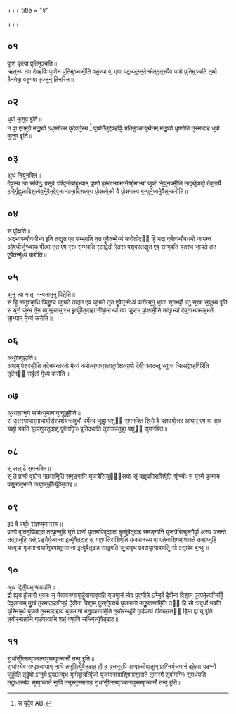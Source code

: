 +++
title = "४"

+++
## ०१
पा᳘शं कृत्वा प्र᳘तिमुञ्चति॥  
ऋत᳘स्य त्वा देवहविः पा᳘शेन प्र᳘तिमुञ्चामी᳘ति वरुॗण्या वा᳘ एषा यद्र᳘ज्जुस्त᳘देनमेत᳘दृत᳘स्यैव पाशे प्र᳘तिमुञ्चति त᳘थो हैनमेषा᳘ वरुॗण्या र᳘ज्जुर्न᳘ हिनस्ति॥  
## ०२
ध᳘र्षा मा᳘नुष इ᳘ति॥  
न वा᳘ एतम᳘ग्रे मनुॗष्यो ऽधृष्णोत्स य᳘देवर्त᳘स्य [^1] पा᳘शेनैत᳘द्देवहविः᳘ प्रतिमुञ्चत्य᳘थैनम् मनुॗष्यो धृष्णोति त᳘स्मादाह ध᳘र्षा मा᳘नुष इ᳘ति॥  

[^1]: स य᳘दै᳘व AB.

## ०३
अ᳘थ नियुनक्ति॥  
देव᳘स्य त्वा सवितुः᳘ प्रसॗवे ऽश्वि᳘नोर्बाहु᳘भ्याम् पूष्णो ह᳘स्ताभ्यामग्नीषो᳘माभ्यां जु᳘ष्टं नि᳘युनज्मी᳘ति तद्य᳘थैॗवादो᳘ देव᳘तायै हवि᳘र्गृह्ण᳘न्नादिश᳘त्येव᳘मेॗवैत᳘द्देव᳘ताभ्यामा᳘दिशत्य᳘थ प्रो᳘क्षत्ये᳘को वै प्रो᳘क्षणस्य ब᳘न्धुर्मे᳘ध्यमेॗवैत᳘त्करोति॥  
## ०४
स प्रो᳘क्षति॥  
अद्भ्यस्त्वौ᳘षधीभ्य इ᳘ति तद्य᳘त एव᳘ सम्भ᳘वति त᳘त एॗवैतन्मे᳘ध्यं करोतीदᳫं हि᳘ यदा व᳘र्षत्यथौ᳘षधयो जायन्त ओ᳘षधीर्जॗग्ध्वापः᳘ पीत्वा त᳘त एष र᳘सः स᳘म्भवति र᳘साद्रे᳘तो रे᳘तसः पश᳘वस्तद्य᳘त एव᳘ सम्भ᳘वति य᳘तश्च जा᳘यते तत एॗवैतन्मे᳘ध्यं करोति॥  
## ०५
अ᳘नु त्वा माता᳘ मन्यताम᳘नु पिते᳘ति॥  
स हि᳘ मातुश्चा᳘धि पितु᳘श्च जा᳘यते तद्य᳘त एव जा᳘यते त᳘त एॗवैत᳘न्मेध्यं करोत्य᳘नु भ्रा᳘ता स᳘गर्भ्यो᳘ ऽनु स᳘खा स᳘यूथ्य इ᳘ति स य᳘त्ते ज᳘न्म ते᳘न त्वा᳘नुमतमा᳘रभ इ᳘त्येॗवैत᳘दाहाग्नीषो᳘माभ्यां त्वा जु᳘ष्टम् प्रो᳘क्षामी᳘ति तद्या᳘भ्यां देव᳘ताभ्यामार᳘भते ता᳘भ्याम् मे᳘ध्यं करोति॥  
## ०६
अथो᳘पगृह्णाति॥  
अपा᳘म् पेरु᳘रसी᳘ति त᳘देनमन्तरतो मे᳘ध्यं करोत्य᳘थाध᳘स्तादु᳘पोक्षत्या᳘पो देवीः᳘ स्वदन्तु स्वाॗत्तं चित्स᳘द्देवहविरि᳘ति त᳘देनᳫं सर्व᳘तो मे᳘ध्यं करोति॥  
## ०७
अ᳘थाहाग्न᳘ये समिध्य᳘मानाया᳘नुब्रूही᳘ति॥  
स उ᳘त्तरमाघार᳘माघार्या᳘संस्पर्शयन्त्स्रु᳘चौ पर्ये᳘त्य जुह्वा᳘ पशुᳫं स᳘मनक्ति शि᳘रो वै᳘ यज्ञस्यो᳘त्तर आघार᳘ एष वा अ᳘त्र यज्ञो᳘ भवति य᳘त्पशुस्त᳘द्यज्ञ᳘ एॗवैतछि᳘रः प्र᳘तिदधाति त᳘स्माज्जुह्वा᳘ पशुᳫं स᳘मनक्ति॥  
## ०८
स᳘ लला᳘टे स᳘मनक्ति॥  
सं᳘ ते प्राणो वा᳘तेन गछतामि᳘ति सम᳘ङ्गानि य᳘जत्रैरित्य᳘ᳫं᳘सयोः सं᳘ यज्ञ᳘पतिराशिषे᳘ति श्रो᳘ण्योः स य᳘स्मै का᳘माय पशु᳘माल᳘भन्ते तत्प्रा᳘प्नुही᳘त्येॗवैत᳘दाह॥  
## ०९
इदं वै पशोः᳘ संज्ञप्य᳘मानस्य॥  
प्राणो वा᳘तम᳘पिपद्यते तत्प्रा᳘प्नुहि य᳘त्ते प्राणो वा᳘तमपिप᳘द्याता इ᳘त्येॗवैत᳘दाह समङ्गानि य᳘जत्रैरित्य᳘ङ्गैर्वा᳘ अस्य यजन्ते तत्प्रा᳘प्नुहि यत्ते᳘ ऽङ्गैर्य᳘जान्ता इ᳘त्येॗवैत᳘दाह स᳘ यज्ञ᳘पतिराशिषे᳘ति य᳘जमानस्य वा᳘ एते᳘नाशि᳘षमा᳘शास्ते तत्प्रा᳘प्नुहि यत्त्व᳘या य᳘जमानायाशि᳘षमाशा᳘सान्ता इ᳘त्येॗवैत᳘दाह साद᳘यति स्रु᳘चाव᳘थ प्रवराया᳘श्रावयतिॗ सो ऽसा᳘वेव ब᳘न्धुः॥  
## १०
अ᳘थ द्विती᳘यमा᳘श्रावयति॥  
द्वौ ह्य᳘त्र हो᳘तारौ भ᳘वतः स᳘ मैत्रावरुणाया᳘हैॗवाश्राव᳘यति य᳘जमाॗनं त्वेव प्र᳘वृणीते ऽग्नि᳘र्ह दै᳘वीनां विशा᳘म् पुरएते᳘त्यग्निर्हि᳘ देव᳘तानाम् मु᳘खं त᳘स्मादाहाग्नि᳘र्ह दै᳘वीनां विशा᳘म् पुरएते᳘त्ययं य᳘जमानो मनुॗष्याणामि᳘ति तᳫं हि सो ऽन्व᳘र्धो भवति य᳘स्मिन्न᳘र्धे य᳘जते त᳘स्मादाहायं य᳘जमानो मनुॗष्याणामि᳘ति त᳘योरस्थूरि गा᳘र्हपत्यं दीदयछतᳫं हि᳘मा द्वा यू इ᳘ति त᳘योर᳘नार्तानि गा᳘र्हपत्यानि शतं᳘ वर्षा᳘णि सन्त्वि᳘त्येॗवैत᳘दाह॥  
## ११
रा᳘धांसी᳘त्सम्पृञ्चानाव᳘सम्पृञ्चानौ तन्व᳘ इ᳘ति॥  
रा᳘धांस्येव सम्पृञ्चाथाम् ना᳘पि तनूरि᳘त्येॗवैत᳘दाह तौ᳘ ह य᳘त्तनूर᳘पि सम्पृञ्चीया᳘ताॗम् प्राग्निर्य᳘जमानं दहेत्स य᳘दग्नौ जुहो᳘ति त᳘देॗषो ऽग्न᳘ये प्र᳘यछत्य᳘थ या᳘मेवा᳘त्रर्त्वि᳘जो य᳘जमानायाशि᳘षमाशा᳘सते ता᳘मस्मै स᳘र्वामग्निः स᳘मर्धयति तद्रा᳘धांस्येव स᳘म्पृञ्चाते ना᳘पि तनूस्त᳘स्मादाह रा᳘धांसी᳘त्सम्पृञ्चानाव᳘सम्पृञ्चानौ तन्व᳘ इ᳘ति॥  
